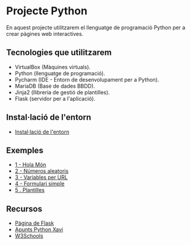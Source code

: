 # Projecte Python

En aquest projecte utilitzarem el llenguatge de programació Python per a crear pàgines web interactives.

## Tecnologies que utilitzarem

- VirtualBox (Màquines virtuals).
- Python (llenguatge de programació).
- Pycharm (IDE - Entorn de desenvolupament per a Python).
- MariaDB (Base de dades BBDD).
- Jinja2 (llibreria de gestió de plantilles).
- Flask (servidor per a l'aplicació).

## Instal·lació de l'entorn

- [Instal·lació de l'entorn](install.md)

## Exemples

- [1 - Hola Món](python1.md)
- [2 - Números aleatoris](python2.md)
- [3 - Variables per URL](python3.md)
- [4 - Formulari simple](python4.md)
- [5 . Plantilles](plantilles.md)

## Recursos

- [Pàgina de Flask](https://flask.palletsprojects.com/en/stable/quickstart/)
- [Apunts Python Xavi](https://github.com/XaSaFa/IntroduccioProgramacio)
- [W3Schools](https://www.w3schools.com/python/)
